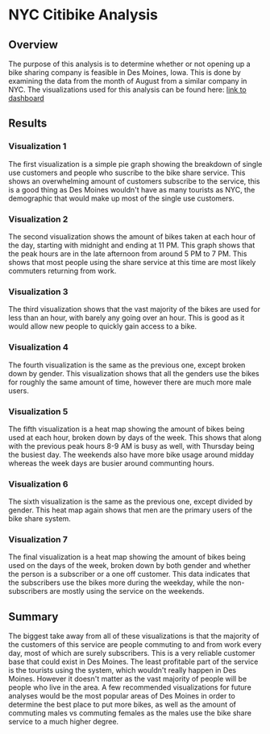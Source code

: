 # NYC Citibike Analysis

## Overview
The purpose of this analysis is to determine whether or not opening up a bike sharing company is feasible in Des Moines, Iowa. This is done by examining the data from the month of August from a similar company in NYC. The visualizations used for this analysis can be found here: [link to dashboard](https://public.tableau.com/app/profile/ryan.briggs/viz/NYC_Citibike_Challenge_16381151297850/Citibike_Challenge?publish=yes)
## Results
### Visualization 1
The first visualization is a simple pie graph showing the breakdown of single use customers and people who suscribe to the bike share service. This shows an overwhelming amount of customers subscribe to the service, this is a good thing as Des Moines wouldn't have as many tourists as NYC, the demographic that would make up most of the single use customers.
### Visualization 2
The second visualization shows the amount of bikes taken at each hour of the day, starting with midnight and ending at 11 PM. This graph shows that the peak hours are in the late afternoon from around 5 PM to 7 PM. This shows that most people using the share service at this time are most likely commuters returning from work.
### Visualization 3
The third visualization shows that the vast majority of the bikes are used for less than an hour, with barely any going over an hour. This is good as it would allow new people to quickly gain access to a bike.
### Visualization 4
The fourth visualization is the same as the previous one, except broken down by gender. This visualization shows that all the genders use the bikes for roughly the same amount of time, however there are much more male users.
### Visualization 5
The fifth visualization is a heat map showing the amount of bikes being used at each hour, broken down by days of the week. This shows that along with the previous peak hours 8-9 AM is busy as well, with Thursday being the busiest day. The weekends also have more bike usage around midday whereas the week days are busier around communting hours.
### Visualization 6
The sixth visualization is the same as the previous one, except divided by gender. This heat map again shows that men are the primary users of the bike share system.
### Visualization 7
The final visualization is a heat map showing the amount of bikes being used on the days of the week, broken down by both gender and whether the person is a subscriber or a one off customer. This data indicates that the subscribers use the bikes more during the weekday, while the non-subscribers are mostly using the service on the weekends.
## Summary
The biggest take away from all of these visualizations is that the majority of the customers of this service are people commuting to and from work every day, most of which are surely subscribers. This is a very reliable customer base that could exist in Des Moines. The least profitable part of the service is the tourists using the system, which wouldn't really happen in Des Moines. However it doesn't matter as the vast majority of people will be people who live in the area. A few recommended visualizations for future analyses would be the most popular areas of Des Moines in order to determine the best place to put more bikes, as well as the amount of commuting males vs commuting females as the males use the bike share service to a much higher degree.
